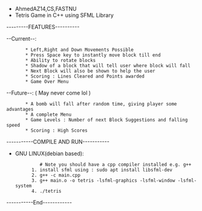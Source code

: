 * AhmedAZ14,CS,FASTNU
* Tetris Game in C++ using SFML Library

---------FEATURES----------

--Current--:
           
           * Left,Right and Down Movements Possible
           * Press Space key to instantly move block till end
           * Ability to rotate blocks
           * Shadow of a block that will tell user where block will fall 
           * Next Block will also be shown to help the user
           * Scoring : Lines Cleared and Points awarded
           * Game Over Menu
         
--Future--:
           ( May never come lol ) 
           
           * A bomb will fall after random time, giving player some advantages
           * A complete Menu
           * Game Levels : Number of next Block Suggestions and falling speed
           * Scoring : High Scores
           
                    

-----------COMPILE AND RUN-----------

* GNU LINUX(debian based): 

               # Note you should have a cpp compiler installed e.g. g++
            1. install sfml using : sudo apt install libsfml-dev
            2. g++ -c main.cpp
            3. g++ main.o -o tetris -lsfml-graphics -lsfml-window -lsfml-system
            4. ./tetris

-----------End------------
